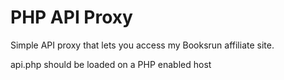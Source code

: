 # PHP API Proxy

 Simple API proxy that lets you access my Booksrun affiliate site.

 api.php should be loaded on a PHP enabled host
